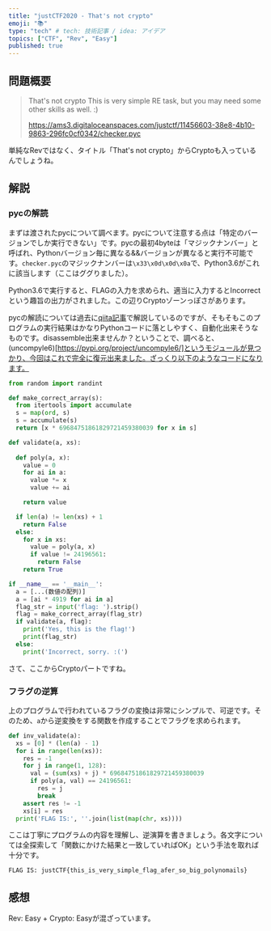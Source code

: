 ```yaml
---
title: "justCTF2020 - That's not crypto"
emoji: "📚"
type: "tech" # tech: 技術記事 / idea: アイデア
topics: ["CTF", "Rev", "Easy"]
published: true
---
```


## 問題概要

> That's not crypto
> This is very simple RE task, but you may need some other skills as well. :)
> 
> https://ams3.digitaloceanspaces.com/justctf/11456603-38e8-4b10-9863-296fc0cf0342/checker.pyc

単純なRevではなく、タイトル「That's not crypto」からCryptoも入っているんでしょうね。

## 解説
### pycの解読
まずは渡されたpycについて調べます。pycについて注意する点は「特定のバージョンでしか実行できない」です。pycの最初4byteは「マジックナンバー」と呼ばれ、Pythonバージョン毎に異なる&&バージョンが異なると実行不可能です。`checker.pyc`のマジックナンバーは`\x33\x0d\x0d\x0a`で、Python3.6がこれに該当します（ここはググりました）。

Python3.6で実行すると、FLAGの入力を求められ、適当に入力するとIncorrectという趣旨の出力がされました。この辺りCryptoゾーンっぽさがあります。

pycの解読については過去に[qiita記事](https://qiita.com/fiord/items/e7e5b16c09ade3e099a7#fixer)で解説しているのですが、そもそもこのプログラムの実行結果はかなりPythonコードに落としやすく、自動化出来そうなものです。disassemble出来ませんか？ということで、調べると、(uncompyle6)[https://pypi.org/project/uncompyle6/]というモジュールが見つかり、今回はこれで完全に復元出来ました。ざっくり以下のようなコードになります。

```python
from random import randint

def make_correct_array(s):
  from itertools import accumulate
  s = map(ord, s)
  s = accumulate(s)
  return [x * 69684751861829721459380039 for x in s]

def validate(a, xs):
  
  def poly(a, x):
    value = 0
    for ai in a:
      value *= x
      value += ai

    return value

  if len(a) != len(xs) + 1
    return False
  else:
    for x in xs:
      value = poly(a, x)
      if value != 24196561:
        return False
    return True

if __name__ == '__main__':
  a = [...(数値の配列)]
  a = [ai * 4919 for ai in a]
  flag_str = input('flag: ').strip()
  flag = make_correct_array(flag_str)
  if validate(a, flag):
    print('Yes, this is the flag!')
    print(flag_str)
  else:
    print('Incorrect, sorry. :(')
```

さて、ここからCryptoパートですね。

### フラグの逆算
上のプログラムで行われているフラグの変換は非常にシンプルで、可逆です。そのため、`a`から逆変換をする関数を作成することでフラグを求められます。

```python
def inv_validate(a):
  xs = [0] * (len(a) - 1)
  for i in range(len(xs)):
    res = -1
    for j in range(1, 128):
      val = (sum(xs) + j) * 69684751861829721459380039
      if poly(a, val) == 24196561:
        res = j
        break
    assert res != -1
    xs[i] = res
  print('FLAG IS:', ''.join(list(map(chr, xs))))
```

ここは丁寧にプログラムの内容を理解し、逆演算を書きましょう。各文字については全探索して「関数にかけた結果と一致していればOK」という手法を取れば十分です。

```
FLAG IS: justCTF{this_is_very_simple_flag_afer_so_big_polynomails}
```

## 感想
Rev: Easy + Crypto: Easyが混ざっています。

